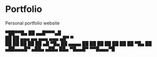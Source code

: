 # Portfolio
Personal portfolio website

▀██▀▀█▄    ██                    ▄▄█▀▀▀▄█  
 ██   ██  ▄▄▄  ▄▄ ▄▄▄     ▄▄▄   ▄█▀     ▀  
 ██    ██  ██   ██  ██  ▄█  ▀█▄ ██    ▄▄▄▄ 
 ██    ██  ██   ██  ██  ██   ██ ▀█▄    ██  
▄██▄▄▄█▀  ▄██▄ ▄██▄ ██▄  ▀█▄▄█▀  ▀▀█▄▄▄▀█ 